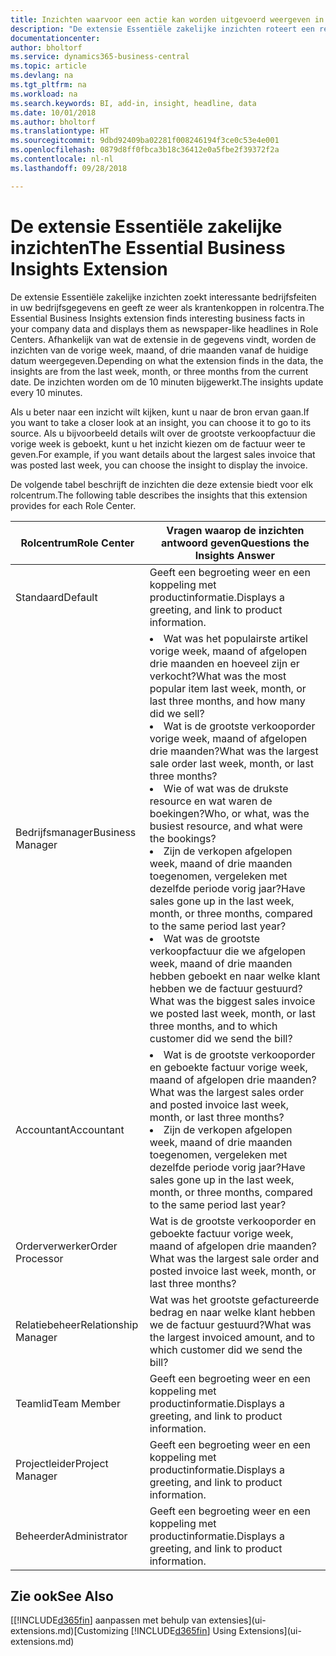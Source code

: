 ```yaml
---
title: Inzichten waarvoor een actie kan worden uitgevoerd weergeven in rolcentra | Microsoft Docs
description: "De extensie Essentiële zakelijke inzichten roteert een reeks zakelijke inzichten in rolcentra."
documentationcenter: 
author: bholtorf
ms.service: dynamics365-business-central
ms.topic: article
ms.devlang: na
ms.tgt_pltfrm: na
ms.workload: na
ms.search.keywords: BI, add-in, insight, headline, data
ms.date: 10/01/2018
ms.author: bholtorf
ms.translationtype: HT
ms.sourcegitcommit: 9dbd92409ba02281f008246194f3ce0c53e4e001
ms.openlocfilehash: 0879d8ff0fbca3b18c36412e0a5fbe2f39372f2a
ms.contentlocale: nl-nl
ms.lasthandoff: 09/28/2018

---
```


# <a name="the-essential-business-insights-extension"></a><span data-ttu-id="9c0bd-103">De extensie Essentiële zakelijke inzichten</span><span class="sxs-lookup"><span data-stu-id="9c0bd-103">The Essential Business Insights Extension</span></span>
<span data-ttu-id="9c0bd-104">De extensie Essentiële zakelijke inzichten zoekt interessante bedrijfsfeiten in uw bedrijfsgegevens en geeft ze weer als krantenkoppen in rolcentra.</span><span class="sxs-lookup"><span data-stu-id="9c0bd-104">The Essential Business Insights extension finds interesting business facts in your company data and displays them as newspaper-like headlines in Role Centers.</span></span> <span data-ttu-id="9c0bd-105">Afhankelijk van wat de extensie in de gegevens vindt, worden de inzichten van de vorige week, maand, of drie maanden vanaf de huidige datum weergegeven.</span><span class="sxs-lookup"><span data-stu-id="9c0bd-105">Depending on what the extension finds in the data, the insights are from the last week, month, or three months from the current date.</span></span> <span data-ttu-id="9c0bd-106">De inzichten worden om de 10 minuten bijgewerkt.</span><span class="sxs-lookup"><span data-stu-id="9c0bd-106">The insights update every 10 minutes.</span></span>  

<span data-ttu-id="9c0bd-107">Als u beter naar een inzicht wilt kijken, kunt u naar de bron ervan gaan.</span><span class="sxs-lookup"><span data-stu-id="9c0bd-107">If you want to take a closer look at an insight, you can choose it to go to its source.</span></span> <span data-ttu-id="9c0bd-108">Als u bijvoorbeeld details wilt over de grootste verkoopfactuur die vorige week is geboekt, kunt u het inzicht kiezen om de factuur weer te geven.</span><span class="sxs-lookup"><span data-stu-id="9c0bd-108">For example, if you want details about the largest sales invoice that was posted last week, you can choose the insight to display the invoice.</span></span>

<span data-ttu-id="9c0bd-109">De volgende tabel beschrijft de inzichten die deze extensie biedt voor elk rolcentrum.</span><span class="sxs-lookup"><span data-stu-id="9c0bd-109">The following table describes the insights that this extension provides for each Role Center.</span></span>

|<span data-ttu-id="9c0bd-110">Rolcentrum</span><span class="sxs-lookup"><span data-stu-id="9c0bd-110">Role Center</span></span>|<span data-ttu-id="9c0bd-111">Vragen waarop de inzichten antwoord geven</span><span class="sxs-lookup"><span data-stu-id="9c0bd-111">Questions the Insights Answer</span></span>|
|----|-----|
|<span data-ttu-id="9c0bd-112">Standaard</span><span class="sxs-lookup"><span data-stu-id="9c0bd-112">Default</span></span>|<span data-ttu-id="9c0bd-113">Geeft een begroeting weer en een koppeling met productinformatie.</span><span class="sxs-lookup"><span data-stu-id="9c0bd-113">Displays a greeting, and link to product information.</span></span>|
|<span data-ttu-id="9c0bd-114">Bedrijfsmanager</span><span class="sxs-lookup"><span data-stu-id="9c0bd-114">Business Manager</span></span>|<li> <span data-ttu-id="9c0bd-115">Wat was het populairste artikel vorige week, maand of afgelopen drie maanden en hoeveel zijn er verkocht?</span><span class="sxs-lookup"><span data-stu-id="9c0bd-115">What was the most popular item last week, month, or last three months, and how many did we sell?</span></span><br><li> <span data-ttu-id="9c0bd-116">Wat is de grootste verkooporder vorige week, maand of afgelopen drie maanden?</span><span class="sxs-lookup"><span data-stu-id="9c0bd-116">What was the largest sale order last week, month, or last three months?</span></span><br><li> <span data-ttu-id="9c0bd-117">Wie of wat was de drukste resource en wat waren de boekingen?</span><span class="sxs-lookup"><span data-stu-id="9c0bd-117">Who, or what, was the busiest resource, and what were the bookings?</span></span><br><li> <span data-ttu-id="9c0bd-118">Zijn de verkopen afgelopen week, maand of drie maanden toegenomen, vergeleken met dezelfde periode vorig jaar?</span><span class="sxs-lookup"><span data-stu-id="9c0bd-118">Have sales gone up in the last week, month, or three months, compared to the same period last year?</span></span><br><li> <span data-ttu-id="9c0bd-119">Wat was de grootste verkoopfactuur die we afgelopen week, maand of drie maanden hebben geboekt en naar welke klant hebben we de factuur gestuurd?</span><span class="sxs-lookup"><span data-stu-id="9c0bd-119">What was the biggest sales invoice we posted last week, month, or last three months, and to which customer did we send the bill?</span></span></li> |
|<span data-ttu-id="9c0bd-120">Accountant</span><span class="sxs-lookup"><span data-stu-id="9c0bd-120">Accountant</span></span>|<li> <span data-ttu-id="9c0bd-121">Wat is de grootste verkooporder en geboekte factuur vorige week, maand of afgelopen drie maanden?</span><span class="sxs-lookup"><span data-stu-id="9c0bd-121">What was the largest sales order and posted invoice last week, month, or last three months?</span></span><br><li> <span data-ttu-id="9c0bd-122">Zijn de verkopen afgelopen week, maand of drie maanden toegenomen, vergeleken met dezelfde periode vorig jaar?</span><span class="sxs-lookup"><span data-stu-id="9c0bd-122">Have sales gone up in the last week, month, or three months, compared to the same period last year?</span></span> |
|<span data-ttu-id="9c0bd-123">Orderverwerker</span><span class="sxs-lookup"><span data-stu-id="9c0bd-123">Order Processor</span></span>| <span data-ttu-id="9c0bd-124">Wat is de grootste verkooporder en geboekte factuur vorige week, maand of afgelopen drie maanden?</span><span class="sxs-lookup"><span data-stu-id="9c0bd-124">What was the largest sale order and posted invoice last week, month, or last three months?</span></span>|
|<span data-ttu-id="9c0bd-125">Relatiebeheer</span><span class="sxs-lookup"><span data-stu-id="9c0bd-125">Relationship Manager</span></span>| <span data-ttu-id="9c0bd-126">Wat was het grootste gefactureerde bedrag en naar welke klant hebben we de factuur gestuurd?</span><span class="sxs-lookup"><span data-stu-id="9c0bd-126">What was the largest invoiced amount, and to which customer did we send the bill?</span></span>|
|<span data-ttu-id="9c0bd-127">Teamlid</span><span class="sxs-lookup"><span data-stu-id="9c0bd-127">Team Member</span></span>| <span data-ttu-id="9c0bd-128">Geeft een begroeting weer en een koppeling met productinformatie.</span><span class="sxs-lookup"><span data-stu-id="9c0bd-128">Displays a greeting, and link to product information.</span></span>|
|<span data-ttu-id="9c0bd-129">Projectleider</span><span class="sxs-lookup"><span data-stu-id="9c0bd-129">Project Manager</span></span>| <span data-ttu-id="9c0bd-130">Geeft een begroeting weer en een koppeling met productinformatie.</span><span class="sxs-lookup"><span data-stu-id="9c0bd-130">Displays a greeting, and link to product information.</span></span>|
|<span data-ttu-id="9c0bd-131">Beheerder</span><span class="sxs-lookup"><span data-stu-id="9c0bd-131">Administrator</span></span>| <span data-ttu-id="9c0bd-132">Geeft een begroeting weer en een koppeling met productinformatie.</span><span class="sxs-lookup"><span data-stu-id="9c0bd-132">Displays a greeting, and link to product information.</span></span>|

## <a name="see-also"></a><span data-ttu-id="9c0bd-133">Zie ook</span><span class="sxs-lookup"><span data-stu-id="9c0bd-133">See Also</span></span>
<span data-ttu-id="9c0bd-134">[[!INCLUDE[d365fin](includes/d365fin_md.md)] aanpassen met behulp van extensies](ui-extensions.md)</span><span class="sxs-lookup"><span data-stu-id="9c0bd-134">[Customizing [!INCLUDE[d365fin](includes/d365fin_md.md)] Using Extensions](ui-extensions.md)</span></span>

